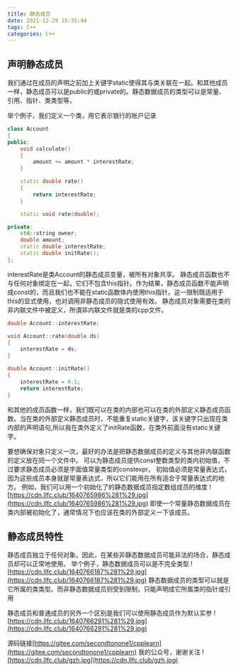 ```yaml
---
title: 静态成员
date: 2021-12-29 15:35:44
tags: C++
categories: C++
---
```

## 声明静态成员
我们通过在成员的声明之前加上关键字static使得其与类关联在一起。和其他成员一样，静态成员可以是public的或private的。静态数据成员的类型可以是常量、引用、指针、类类型等。
<!--more-->
举个例子，我们定义一个类，用它表示银行的账户记录
``` cpp
class Account
{
public:
    void calculate()
    {
        amount += amount * interestRate;
    }

    static double rate()
    {
        return interestRate;
    }

    static void rate(double);

private:
    std::string owner;
    double amount;
    static double interestRate;
    static double initRate();
};
```
interestRate是类Account的静态成员变量，被所有对象共享。
静态成员函数也不与任何对象绑定在一起，它们不包含this指针。作为结果，静态成员函数不能声明成const的，而且我们也不能在static函数体内使用this指针。这一限制既适用于this的显式使用，也对调用非静态成员的隐式使用有效。
静态成员对象需要在类的非内联文件中被定义，所谓非内联文件就是类的cpp文件。
``` cpp
double Account::interestRate;

void Account::rate(double ds)
{
    interestRate = ds;
}

double Account::initRate()
{
    interestRate = 0.1;
    return interestRate;
}
```
和其他的成员函数一样，我们既可以在类的内部也可以在类的外部定义静态成员函数。当在类的外部定义静态成员时，不能重复static关键字，该关键字只出现在类内部的声明语句,所以我在类外定义了initRate函数，在类外前面没有static关键字。

要想确保对象只定义一次，最好的办法是把静态数据成员的定义与其他非内联函数的定义放在同一个文件中。
可以为静态成员提供const整数类型的类内初始值，不过要求静态成员必须是字面值常量类型的constexpr。
初始值必须是常量表达式，因为这些成员本身就是常量表达式，所以它们能用在所有适合于常量表达式的地方。
例如，我们可以用一个初始化了的静态数据成员指定数组成员的维度
![https://cdn.llfc.club/1640765986%281%29.jpg](https://cdn.llfc.club/1640765986%281%29.jpg)
即使一个常量静态数据成员在类内部被初始化了，通常情况下也应该在类的外部定义一下该成员。
## 静态成员特性
静态成员独立于任何对象。因此，在某些非静态数据成员可能非法的场合，静态成员却可以正常地使用。
举个例子，静态数据成员可以是不完全类型
![https://cdn.llfc.club/1640766187%281%29.jpg](https://cdn.llfc.club/1640766187%281%29.jpg)
静态数据成员的类型可以就是它所属的类类型。而非静态数据成员则受到限制，只能声明成它所属类的指针或引用

静态成员和普通成员的另外一个区别是我们可以使用静态成员作为默认实参
![https://cdn.llfc.club/1640766291%281%29.jpg](https://cdn.llfc.club/1640766291%281%29.jpg)

源码链接[https://gitee.com/secondtonone1/cpplearn](https://gitee.com/secondtonone1/cpplearn)
我的公众号，谢谢关注
![https://cdn.llfc.club/gzh.jpg](https://cdn.llfc.club/gzh.jpg)
